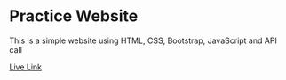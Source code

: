 
# Practice Website

This is a simple website using HTML, CSS, Bootstrap, JavaScript and API call

[Live Link](https://pallabbarman.github.io/practice-site/)
